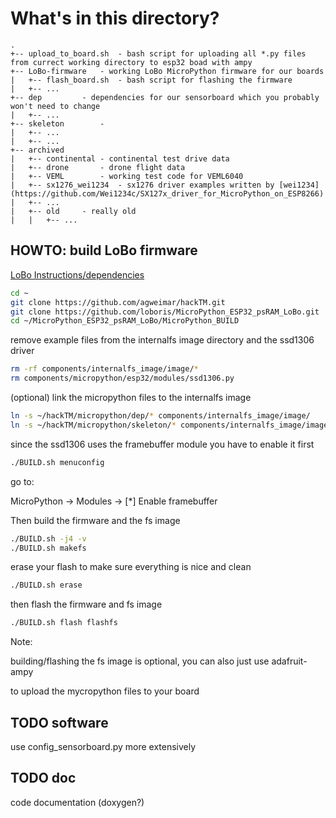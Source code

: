 # What's in this directory?

```
.
+-- upload_to_board.sh	- bash script for uploading all *.py files from currect working directory to esp32 boad with ampy
+-- LoBo-firmware	- working LoBo MicroPython firmware for our boards
|   +-- flash_board.sh	- bash script for flashing the firmware
|   +-- ...
+-- dep			- dependencies for our sensorboard which you probably won't need to change
|   +-- ...
+-- skeleton		- 
|   +-- ...
|   +-- ...
+-- archived
|   +-- continental	- continental test drive data
|   +-- drone		- drone flight data
|   +-- VEML		- working test code for VEML6040 
|   +-- sx1276_wei1234	- sx1276 driver examples written by [wei1234](https://github.com/Wei1234c/SX127x_driver_for_MicroPython_on_ESP8266)
|   +-- ...
|   +-- old		- really old
|   |   +-- ...
```

## HOWTO: build LoBo firmware

[LoBo Instructions/dependencies](https://github.com/loboris/MicroPython_ESP32_psRAM_LoBo/wiki/build)

```bash
cd ~
git clone https://github.com/agweimar/hackTM.git
git clone https://github.com/loboris/MicroPython_ESP32_psRAM_LoBo.git
cd ~/MicroPython_ESP32_psRAM_LoBo/MicroPython_BUILD
```
remove example files from the internalfs image directory and the ssd1306 driver
```bash
rm -rf components/internalfs_image/image/*
rm components/micropython/esp32/modules/ssd1306.py
```
(optional) link the micropython files to the internalfs image
```bash
ln -s ~/hackTM/micropython/dep/* components/internalfs_image/image/
ln -s ~/hackTM/micropython/skeleton/* components/internalfs_image/image/
```
since the ssd1306 uses the framebuffer module you have to enable it first
```bash
./BUILD.sh menuconfig
```
go to:

MicroPython -> Modules -> [\*] Enable framebuffer 

Then build the firmware and the fs image

```bash
./BUILD.sh -j4 -v 
./BUILD.sh makefs
```

erase your flash to make sure everything is nice and clean

```bash
./BUILD.sh erase
```
then flash the firmware and fs image

```bash
./BUILD.sh flash flashfs
```

Note:

building/flashing the fs image is optional, you can also just use adafruit-ampy

to upload the mycropython files to your board

## TODO software

use config_sensorboard.py more extensively

## TODO doc

code documentation (doxygen?)

